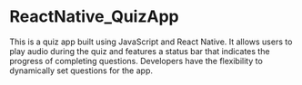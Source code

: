 # ReactNative_QuizApp
This is a quiz app built using JavaScript and React Native.
It allows users to play audio during the quiz and features a status bar that indicates the progress of completing questions. 
Developers have the flexibility to dynamically set questions for the app.
